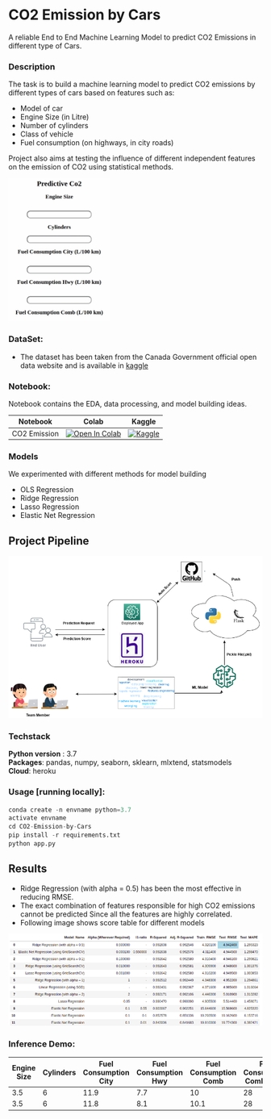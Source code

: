 # CO2 Emission by Cars
A reliable End to End Machine Learning Model to predict CO2 Emissions in different type of Cars. 

### Description

The task is to build a machine learning model to predict CO2 emissions by different types of cars based on features such as:

* Model of car
* Engine Size (in Litre)
* Number of cylinders
* Class of vehicle
* Fuel consumption (on highways, in city roads)

Project also aims at testing the influence of different independent features on the emission of CO2 using statistical methods. 

<img src = "https://github.com/d0r1h/CO2-Emission-by-Cars/blob/main/static/co2_emission.gif" width = 200>

### DataSet:

* The dataset has been taken from the Canada Government official open data website and is available in [kaggle](https://www.kaggle.com/datasets/debajyotipodder/co2-emission-by-vehicles)



### Notebook:

Notebook contains the EDA, data processing, and model building ideas. 

| Notebook | Colab | Kaggle |
| ------ | ------ | ------ |
| CO2 Emission | [![Open In Colab](https://colab.research.google.com/assets/colab-badge.svg)](https://colab.research.google.com/github/d0r1h/CO2-Emission-by-Cars/blob/main/notebook/co2-emission-by-cars.ipynb) | [![Kaggle](https://kaggle.com/static/images/open-in-kaggle.svg)](https://www.kaggle.com/code/ananyasingh112/notebook3822dd69d3) |

### Models
We experimented with different methods for model building 

* OLS Regression
* Ridge Regression
* Lasso Regression	
* Elastic Net Regression	

## Project Pipeline

<img src = "static/C02_Arch_Diagram.png" width = 800>



### Techstack

**Python version** : 3.7 <br>
**Packages**: pandas, numpy, seaborn, sklearn, mlxtend, statsmodels <br>
**Cloud**: heroku

### Usage [running locally]:

```python
conda create -n envname python=3.7
activate envname
cd CO2-Emission-by-Cars
pip install -r requirements.txt
python app.py
```

## Results 


* Ridge Regression (with alpha = 0.5) has been the most effective in reducing RMSE.
* The exact combination of features responsible for high CO2 emissions cannot be predicted Since all the features are highly correlated.
* Following image shows score table for different models


<img src = "https://github.com/d0r1h/CO2-Emission-by-Cars/blob/main/static/co2_score.png" width = 800> 


### Inference Demo:

 

|Engine Size|Cylinders|Fuel Consumption City|Fuel Consumption Hwy|Fuel Consumption Comb| Fuel Consumption Comb (mpg) | Fuel Types | Transmission type | Make | Vechicle Class | CO2 Emissions | 
| ------------- | ------------- | -------- | -------- |-------- |------- |------- | ------ | ------- | ------- | ------- |
| 3.5   | 6 | 11.9  | 7.7 | 10 | 28 | z | AS6 | Luxury | Sedan | 230 |
| 3.5 | 6 | 11.8  | 8.1 | 10.1 | 28 | z | AS6 | Luxury | Sedan | 232 |
